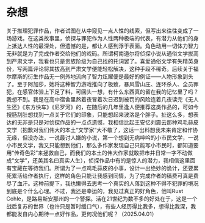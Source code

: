 # 杂想
关于推理犯罪作品，作者试图在从中窥见一点人性的线索，但写出来往往变成了一场游戏。在这类故事里，侦探与罪犯作为人性两种极端的代表，有潜力从他们的身上抵达人性的最深处，但遗憾的是，都让人感到浮于表面。角色动用一切体力智力无非就是为了完成作者交给他们的戏码。所谓柯南道尔将侦探小说从通俗文学拔高到严肃文学，我看也只是贵族阶级为自己找的托词罢了。喜爱通俗文学有失精英身份，写两篇评论将其拔高到严肃文学便能轻松解决，这种手段不稀奇。后续关于福尔摩斯的衍生作品无一例外地流向了智力炫耀便是最好的例证——人物形象到头了。至于阿加莎，她将这种智力游戏推向了极致，暴风雪山庄、连环杀人、全员罪犯，在感官体验上下足了料，可回头一想，有什么东西真的留在我的记忆里了吗？我想不到。我是在高中宿舍里熬着夜冒着次日迟到被罚的风险连着几夜读完《无人生还》《东方快车》《尼罗河》的，在随后的几年里逢人便推荐这类作品的，可如今搜肠刮肚想找到一点关于它们的印象，只能想起来波洛是个胖子。扯这么多，想表达的无非是只是对侦探作品的一点点遗憾，我相信比起王安忆刘震云那种鸡毛蒜皮文学（抱歉对我们伟大的本土“文学家”大不敬了，这话一出料想我未来肯定和作协无缘，但没办法，一说最讨人嫌的小说，第一个想到无病呻吟的小市民文学，一说小市民文学，我又只能想到他们，那么多作家发现自己只能写小市民时，都知道要用“传奇色彩”来拯救自己，而我们的本土的伟大作家就敢把市井日常一字不动做成“文学”，还美其名曰真实人生），侦探作品中有的是惊人的潜力，我相信这里面有宝藏在等待我们。所谓为了一点鸡毛蒜皮的小事，设计一出绝妙的诡计，还要累死累活给作者执行，这样的角色只能让我感到同情，为了完成作者的稿费可真是费尽了血汗。这种前提下，我也懒得去思考一个真实的人落到这种不得不犯罪的境况到底是个什么心理。不过，我还是幸运的，我见过真正的好角色，他叫Rust Cohle，是路易斯安那州的一个警探。活在21世纪为数不多的好处在于，这是一个战后复苏的世界（也许只是暂时缓口气），有些人经历得比我多，想得比我深，我都能发自内心期待一点好作品，更何况他们呢？（2025.04.01）